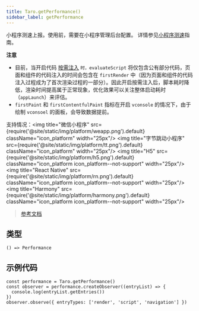 ```yaml
---
title: Taro.getPerformance()
sidebar_label: getPerformance
---
```


小程序测速上报。使用前，需要在小程序管理后台配置。 详情参见[小程序测速](https://developers.weixin.qq.com/miniprogram/dev/framework/performanceReport/index.html)指南。

**注意**
- 目前，当开启代码 [按需注入](https://developers.weixin.qq.com/miniprogram/dev/framework/ability/lazyload.html) `时，evaluateScript` 将仅包含公有部分代码，页面和组件的代码注入的时间会包含在 `firstRender` 中（因为页面和组件的代码注入过程成为了首次渲染过程的一部分）。因此开启按需注入后，脚本耗时降低，渲染时间提高属于正常现象，优化效果可以关注整体启动耗时（`appLaunch`）来评估。
- `firstPaint` 和 `firstContentfulPaint` 指标在开启 `vconsole` 的情况下，由于绘制 `vconsoel` 的面板，会导致数据提前。

支持情况：<img title="微信小程序" src={require('@site/static/img/platform/weapp.png').default} className="icon_platform" width="25px"/> <img title="字节跳动小程序" src={require('@site/static/img/platform/tt.png').default} className="icon_platform" width="25px"/> <img title="H5" src={require('@site/static/img/platform/h5.png').default} className="icon_platform icon_platform--not-support" width="25px"/> <img title="React Native" src={require('@site/static/img/platform/rn.png').default} className="icon_platform icon_platform--not-support" width="25px"/> <img title="Harmony" src={require('@site/static/img/platform/harmony.png').default} className="icon_platform icon_platform--not-support" width="25px"/>

> [参考文档](https://developers.weixin.qq.com/miniprogram/dev/api/base/performance/wx.getPerformance.html)

## 类型

```tsx
() => Performance
```

## 示例代码

```tsx
const performance = Taro.getPerformance()
const observer = performance.createObserver((entryList) => {
  console.log(entryList.getEntries())
})
observer.observe({ entryTypes: ['render', 'script', 'navigation'] })
```

